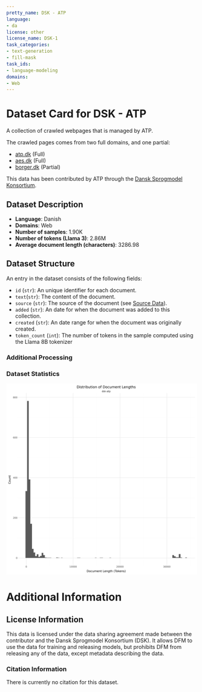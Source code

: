 ```yaml
---
pretty_name: DSK - ATP
language:
- da
license: other
license_name: DSK-1
task_categories:
- text-generation
- fill-mask
task_ids:
- language-modeling
domains:
- Web
---
```


# Dataset Card for DSK - ATP

<!-- START-SHORT DESCRIPTION -->
A collection of crawled webpages that is managed by ATP.
<!-- END-SHORT DESCRIPTION -->

The crawled pages comes from two full domains, and one partial:
- [atp.dk](https://atp.dk) (Full)
- [aes.dk](https://aes.dk) (Full)
- [borger.dk](https://borger.dk) (Partial)

This data has been contributed by ATP through the [Dansk Sprogmodel Konsortium](https://alexandra.dk/dsk).


## Dataset Description

<!-- START-DESC-STATS -->
- **Language**: Danish
- **Domains**: Web
- **Number of samples**: 1.90K
- **Number of tokens (Llama 3)**: 2.86M
- **Average document length (characters)**: 3286.98
<!-- END-DESC-STATS -->


## Dataset Structure
An entry in the dataset consists of the following fields:

- `id` (`str`): An unique identifier for each document.
- `text`(`str`): The content of the document.
- `source` (`str`): The source of the document (see [Source Data](#source-data)).
- `added` (`str`): An date for when the document was added to this collection.
- `created` (`str`): An date range for when the document was originally created.
- `token_count` (`int`): The number of tokens in the sample computed using the Llama 8B tokenizer


### Additional Processing


### Dataset Statistics

<!-- START-DATASET PLOTS -->
<p align="center">
<img src="./images/dist_document_length.png" width="600" style="margin-right: 10px;" />
</p>
<!-- END-DATASET PLOTS -->


# Additional Information

## License Information
This data is licensed under the data sharing agreement made between the contributor and the Dansk Sprogmodel Konsortium (DSK). 
It allows DFM to use the data for training and releasing models, but prohibits DFM from releasing any of the data, except metadata describing the data. 

### Citation Information

There is currently no citation for this dataset.
